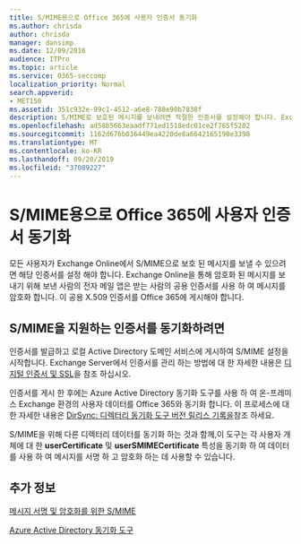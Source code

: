 ```yaml
---
title: S/MIME용으로 Office 365에 사용자 인증서 동기화
ms.author: chrisda
author: chrisda
manager: dansimp
ms.date: 12/09/2016
audience: ITPro
ms.topic: article
ms.service: O365-seccomp
localization_priority: Normal
search.appverid:
- MET150
ms.assetid: 351c932e-99c1-4512-a6e8-788e90b7838f
description: S/MIME로 보호된 메시지를 보내려면 적절한 인증서를 설정해야 합니다. Exchange Online을 통해 암호화된 메시지를 보내기 위해 보낸 사람의 전자 메일 프로그램은 받는 사람의 공용 인증서를 사용하여 메시지를 암호화합니다. 이 공용 X.509 인증서를 Office 365에 게시해야 합니다.
ms.openlocfilehash: ad58b5663eaadf771ed1518edc01ce2f765f5202
ms.sourcegitcommit: 1162d676b036449ea4220de8a6642165190e3398
ms.translationtype: MT
ms.contentlocale: ko-KR
ms.lasthandoff: 09/20/2019
ms.locfileid: "37089227"
---
```

# <a name="sync-user-certificates-to-office-365-for-smime"></a>S/MIME용으로 Office 365에 사용자 인증서 동기화

모든 사용자가 Exchange Online에서 S/MIME으로 보호 된 메시지를 보낼 수 있으려면 해당 인증서를 설정 해야 합니다. Exchange Online을 통해 암호화 된 메시지를 보내기 위해 보낸 사람의 전자 메일 앱은 받는 사람의 공용 인증서를 사용 하 여 메시지를 암호화 합니다. 이 공용 X.509 인증서를 Office 365에 게시해야 합니다.

## <a name="to-sync-certificates-that-support-smime"></a>S/MIME을 지원하는 인증서를 동기화하려면

인증서를 발급하고 로컬 Active Directory 도메인 서비스에 게시하여 S/MIME 설정을 시작합니다. Exchange Server에서 인증서를 관리 하는 방법에 대 한 자세한 내용은 [디지털 인증서 및 SSL](http://technet.microsoft.com/library/a9e2e08c-d46a-4135-a387-eb653212b676.aspx)을 참조 하십시오.

인증서를 게시 한 후에는 Azure Active Directory 동기화 도구를 사용 하 여 온-프레미스 Exchange 환경의 사용자 데이터를 Office 365와 동기화 합니다. 이 프로세스에 대 한 자세한 내용은 [DirSync: 디렉터리 동기화 도구 버전 릴리스 기록을](https://go.microsoft.com/fwlink/p/?LinkId=392587)참조 하세요.

S/MIME을 위해 다른 디렉터리 데이터를 동기화 하는 것과 함께,이 도구는 각 사용자 개체에 대 한 **userCertificate** 및 **userSMIMECertificate** 특성을 동기화 하 여 데이터를 사용 하 여 메시지를 서명 하 고 암호화 하는 데 사용할 수 있습니다.

## <a name="more-information"></a>추가 정보

[메시지 서명 및 암호화를 위한 S/MIME](s-mime-for-message-signing-and-encryption.md)

[Azure Active Directory 동기화 도구](https://go.microsoft.com/fwlink/p/?LinkId=392587)
